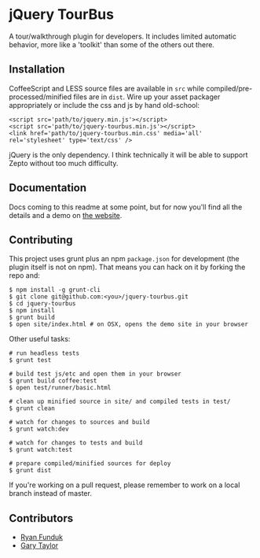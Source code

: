# jQuery TourBus

A tour/walkthrough plugin for developers. It includes limited automatic behavior,
more like a 'toolkit' than some of the others out there.


## Installation

CoffeeScript and LESS source files are available in `src` while
compiled/pre-processed/minified files are in `dist`. Wire up your
asset packager appropriately or include the css and js by hand
old-school:

    <script src='path/to/jquery.min.js'></script>
    <script src='path/to/jquery-tourbus.min.js'></script>
    <link href='path/to/jquery-tourbus.min.css' media='all' rel='stylesheet' type='text/css' />

jQuery is the only dependency. I think technically it will be able to
support Zepto without too much difficulty.


## Documentation

Docs coming to this readme at some point, but for now you'll find all
the details and a demo on [the website](http://ryanfunduk.com/jquery-tourbus).


## Contributing

This project uses grunt plus an npm `package.json` for development
(the plugin itself is not on npm). That means you can hack on it by forking
the repo and:

    $ npm install -g grunt-cli
    $ git clone git@github.com:<you>/jquery-tourbus.git
    $ cd jquery-tourbus
    $ npm install
    $ grunt build
    $ open site/index.html # on OSX, opens the demo site in your browser

Other useful tasks:

    # run headless tests
    $ grunt test

    # build test js/etc and open them in your browser
    $ grunt build coffee:test
    $ open test/runner/basic.html

    # clean up minified source in site/ and compiled tests in test/
    $ grunt clean

    # watch for changes to sources and build
    $ grunt watch:dev

    # watch for changes to tests and build
    $ grunt watch:test

    # prepare compiled/minified sources for deploy
    $ grunt dist

If you're working on a pull request, please remember to work on a local
branch instead of master.

## Contributors

- [Ryan Funduk](https://github.com/rfunduk)
- [Gary Taylor](https://github.com/henrythewasp)
